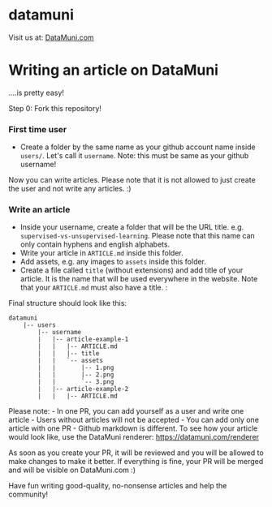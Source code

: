 # datamuni

Visit us at: [DataMuni.com](https://www.datamuni.com)


# Writing an article on DataMuni

....is pretty easy!

Step 0: Fork this repository!

### First time user

- Create a folder by the same name as your github account name inside `users/`. Let's call it `username`. Note: this must be same as your github username!

Now you can write articles. Please note that it is not allowed to just create the user and not write any articles. :)


### Write an article

- Inside your username, create a folder that will be the URL title. e.g. `supervised-vs-unsupervised-learning`. Please note that this name can only contain hyphens and english alphabets.
- Write your article in `ARTICLE.md` inside this folder.
- Add assets, e.g. any images to `assets` inside this folder.
- Create a file called `title` (without extensions) and add title of your article. It is the name that will be used everywhere in the website. Note that your `ARTICLE.md` must also have a title. :

Final structure should look like this:

    datamuni
        |-- users
            |-- username
            |   |-- article-example-1
            |   |   |-- ARTICLE.md
            |   |   |-- title
            |   |   `-- assets
            |   |       |-- 1.png
            |   |       |-- 2.png
            |   |       `-- 3.png
            |	|-- article-example-2
            |	|   |-- ARTICLE.md


Please note:
    - In one PR, you can add yourself as a user and write one article
    - Users without articles will not be accepted
    - You can add only one article with one PR
    - Github markdown is different. To see how your article would look like, use the DataMuni renderer: https://datamuni.com/renderer

As soon as you create your PR, it will be reviewed and you will be allowed to make changes to make it better. If everything is fine, your PR will be merged and will be visible on DataMuni.com :)


Have fun writing good-quality, no-nonsense articles and help the community!
